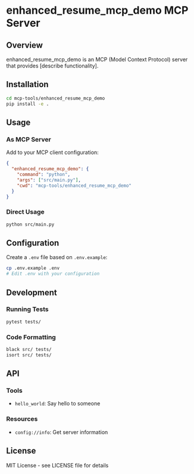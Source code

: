 # enhanced_resume_mcp_demo MCP Server

## Overview

enhanced_resume_mcp_demo is an MCP (Model Context Protocol) server that provides [describe functionality].

## Installation

```bash
cd mcp-tools/enhanced_resume_mcp_demo
pip install -e .
```

## Usage

### As MCP Server

Add to your MCP client configuration:

```json
{
  "enhanced_resume_mcp_demo": {
    "command": "python",
    "args": ["src/main.py"],
    "cwd": "mcp-tools/enhanced_resume_mcp_demo"
  }
}
```

### Direct Usage

```bash
python src/main.py
```

## Configuration

Create a `.env` file based on `.env.example`:

```bash
cp .env.example .env
# Edit .env with your configuration
```

## Development

### Running Tests

```bash
pytest tests/
```

### Code Formatting

```bash
black src/ tests/
isort src/ tests/
```

## API

### Tools

- `hello_world`: Say hello to someone

### Resources

- `config://info`: Get server information

## License

MIT License - see LICENSE file for details
